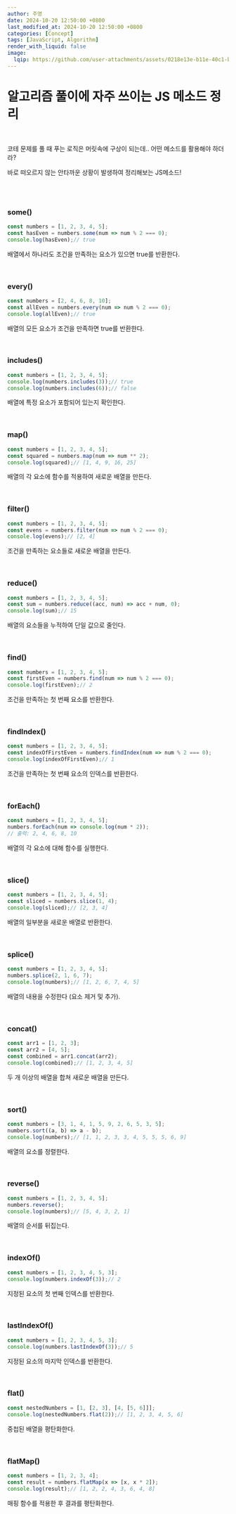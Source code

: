 ```yaml
---
author: 주영
date: 2024-10-20 12:50:00 +0800
last_modified_at: 2024-10-20 12:50:00 +0800
categories: [Concept]
tags: [JavaScript, Algorithm]
render_with_liquid: false
image:
  lqip: https://github.com/user-attachments/assets/0218e13e-b11e-40c1-b5ce-a04c4513b469
---
```

# 알고리즘 풀이에 자주 쓰이는 JS 메소드 정리

<br>


코테 문제를 풀 때 푸는 로직은 머릿속에 구상이 되는데.. 어떤 메소드를 활용해야 하더라?
<br>

 바로 떠오르지 않는 안타까운 상황이 발생하여 정리해보는 JS메소드!

<br>


<br>


### some()

```jsx
const numbers = [1, 2, 3, 4, 5];
const hasEven = numbers.some(num => num % 2 === 0);
console.log(hasEven);// true
```

배열에서 하나라도 조건을 만족하는 요소가 있으면 true를 반환한다.

<br>


### every()

```jsx
const numbers = [2, 4, 6, 8, 10];
const allEven = numbers.every(num => num % 2 === 0);
console.log(allEven);// true
```

배열의 모든 요소가 조건을 만족하면 true를 반환한다.

<br>


### includes()

```jsx
const numbers = [1, 2, 3, 4, 5];
console.log(numbers.includes(3));// true
console.log(numbers.includes(6));// false
```

배열에 특정 요소가 포함되어 있는지 확인한다.

<br>


### map()

```jsx
const numbers = [1, 2, 3, 4, 5];
const squared = numbers.map(num => num ** 2);
console.log(squared);// [1, 4, 9, 16, 25]
```

배열의 각 요소에 함수를 적용하여 새로운 배열을 만든다.

<br>


### filter()

```jsx
const numbers = [1, 2, 3, 4, 5];
const evens = numbers.filter(num => num % 2 === 0);
console.log(evens);// [2, 4]
```

조건을 만족하는 요소들로 새로운 배열을 만든다.

<br>


### reduce()

```jsx
const numbers = [1, 2, 3, 4, 5];
const sum = numbers.reduce((acc, num) => acc + num, 0);
console.log(sum);// 15
```

배열의 요소들을 누적하여 단일 값으로 줄인다.

<br>


### find()

```jsx
const numbers = [1, 2, 3, 4, 5];
const firstEven = numbers.find(num => num % 2 === 0);
console.log(firstEven);// 2
```

조건을 만족하는 첫 번째 요소를 반환한다.

<br>


### findIndex()

```jsx
const numbers = [1, 2, 3, 4, 5];
const indexOfFirstEven = numbers.findIndex(num => num % 2 === 0);
console.log(indexOfFirstEven);// 1
```

조건을 만족하는 첫 번째 요소의 인덱스를 반환한다.

<br>


### forEach()

```jsx
const numbers = [1, 2, 3, 4, 5];
numbers.forEach(num => console.log(num * 2));
// 출력: 2, 4, 6, 8, 10
```

배열의 각 요소에 대해 함수를 실행한다.

<br>


### slice()

```jsx
const numbers = [1, 2, 3, 4, 5];
const sliced = numbers.slice(1, 4);
console.log(sliced);// [2, 3, 4]
```

배열의 일부분을 새로운 배열로 반환한다.

<br>


### splice()

```jsx
const numbers = [1, 2, 3, 4, 5];
numbers.splice(2, 1, 6, 7);
console.log(numbers);// [1, 2, 6, 7, 4, 5]
```

배열의 내용을 수정한다 (요소 제거 및 추가).

<br>


### concat()

```jsx
const arr1 = [1, 2, 3];
const arr2 = [4, 5];
const combined = arr1.concat(arr2);
console.log(combined);// [1, 2, 3, 4, 5]
```

두 개 이상의 배열을 합쳐 새로운 배열을 만든다.

<br>


### sort()

```jsx
const numbers = [3, 1, 4, 1, 5, 9, 2, 6, 5, 3, 5];
numbers.sort((a, b) => a - b);
console.log(numbers);// [1, 1, 2, 3, 3, 4, 5, 5, 5, 6, 9]
```

배열의 요소를 정렬한다.

<br>


### reverse()

```jsx
const numbers = [1, 2, 3, 4, 5];
numbers.reverse();
console.log(numbers);// [5, 4, 3, 2, 1]
```

배열의 순서를 뒤집는다.

<br>


### indexOf()

```jsx
const numbers = [1, 2, 3, 4, 5, 3];
console.log(numbers.indexOf(3));// 2
```

지정된 요소의 첫 번째 인덱스를 반환한다.

<br>


### lastIndexOf()

```jsx
const numbers = [1, 2, 3, 4, 5, 3];
console.log(numbers.lastIndexOf(3));// 5
```

지정된 요소의 마지막 인덱스를 반환한다.

<br>


### flat()

```jsx
const nestedNumbers = [1, [2, 3], [4, [5, 6]]];
console.log(nestedNumbers.flat(2));// [1, 2, 3, 4, 5, 6]
```

중첩된 배열을 평탄화한다.

<br>


### flatMap()

```jsx
const numbers = [1, 2, 3, 4];
const result = numbers.flatMap(x => [x, x * 2]);
console.log(result);// [1, 2, 2, 4, 3, 6, 4, 8]
```

매핑 함수를 적용한 후 결과를 평탄화한다.

